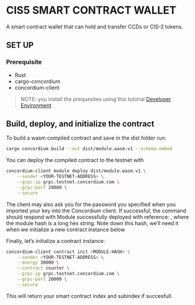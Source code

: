 # CIS5 SMART CONTRACT WALLET

A smart contract wallet that can hold and transfer CCDs or CIS-2 tokens. 

## SET UP

### Prerequisite

* Rust
* cargo-concordium
* concordium-client

> NOTE: you install the prequesites using this tutorial [Developer Environment](https://developer.concordium.software/en/mainnet/smart-contracts/tutorials/setup-env.html)

## Build, deploy, and initialize the contract

To build a wasm compiled contract and save in the dist folder run: 
```bash
cargo concordium build --out dist/module.wasm.v1 --schema-embed
```
You can deploy the compiled contract to the testnet with
```bash
concordium-client module deploy dist/module.wasm.v1 \
    --sender <YOUR-TESTNET-ADDRESS> \
    --grpc-ip grpc.testnet.concordium.com \
    --grpc-port 20000 \
    --secure
```
The client may also ask you for the password you specified when you imported your key into the Concordium client. If successful, the command should respond with Module successfully deployed with reference: <MODULE-HASH>, where the module hash is a long hex string. Note down this hash, we’ll need it when we initialize a new contract instance below

Finally, let’s initialize a contract instance:
```bash
concordium-client contract init <MODULE-HASH> \
    --sender <YOUR-TESTNET-ADDRESS> \
    --energy 30000 \
    --contract counter \
    --grpc-ip grpc.testnet.concordium.com \
    --grpc-port 20000 \
    --secure
```
This will return your smart contract index and subindex if succesfull.